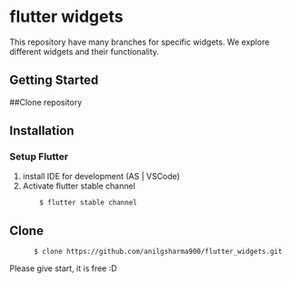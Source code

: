 # flutter widgets

This repository have many branches for specific widgets. We explore different widgets and their
functionality.

## Getting Started

##Clone repository

## Installation

### Setup Flutter

1. install IDE for development (AS | VSCode)
2. Activate flutter stable channel
    ```shell script
        $ flutter stable channel
   ``` 

## Clone

   ```shell script
         $ clone https://github.com/anilgsharma900/flutter_widgets.git
   ```

Please give start, it is free :D




   
   



